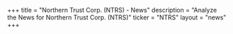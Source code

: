 +++
title = "Northern Trust Corp. (NTRS) - News"
description = "Analyze the News for Northern Trust Corp. (NTRS)"
ticker = "NTRS"
layout = "news"
+++

